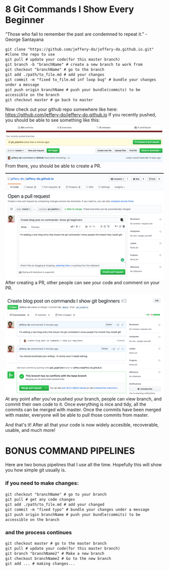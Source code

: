 # 8 Git Commands I Show Every Beginner

“Those who fail to remember the past are condemned to repeat it.” - George Santayana

```
git clone "https://github.com/jeffery-do/jeffery-do.github.io.git" #clone the repo to use
git pull # update your code(for this master branch)
git branch -b "branchName" # create a new branch to work from
git checkout "branchName" # go to the branch
git add ./path/to_file.md # add your changes
git commit -m "fixed to_file.md inf loop bug" # bundle your changes under a message
git push origin branchName # push your bundle(commits) to be accessible on the branch
git checkout master # go back to master
```

Now check out your github repo somewhere like here:
https://github.com/jeffery-do/jeffery-do.github.io
If you recently pushed, you should be able to see something like this:
![recently pushed branch image](images/recently_pushed_branch.png)
From there, you should be able to create a PR. 

![create pull request image](images/create_pull_request.png)
After creating a PR, other people can see your code and comment on your PR.

![commenting a pr image](images/commenting_a_pr.png)
At any point after you've pushed your branch, people can view branch, and commit their own code to it.
Once everything is nice and tidy, all the commits can be merged with master.
Once the commits have been merged with master, everyone will be able to pull those commits from master.


And that's it! After all that your code is now widely accesible, recoverable, usable, and much more!

# BONUS COMMAND PIPELINES
Here are two bonus pipelines that I use all the time.
Hopefully this will show you how simple git usually is.

### if you need to make changes:
```
git checkout "branchName" # go to your branch
git pull # get any code changes
git add ./path/to_file.md # add your changed
git commit -m "fixed typo" # bundle your changes under a message
git push origin branchName # push your bundle(commits) to be accessible on the branch
```

### and the process continues
```
git checkout master # go to the master branch
git pull # update your code(for this master branch)
git branch "branchName2" # Make a new branch
git checkout branchName2 # Go to the new branch
git add ... # making changes...
```
